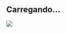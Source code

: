 ##  Carregando...
<!--
**Leeco252/Leeco252** is a ✨ _special_ ✨ repository because its `README.md` (this file) appears on your GitHub profile.

Meu nome é Leonardo Fatuch

Estou estudando na Alura⚡

Estou me desenvolvendo na linguagem JavaScript🤔

Utilizo esse espaço para minha organização e compartilhamento dos meu projetos desenvolvidos

Você pode entrar em contato comigo 📫
Leonardo.fatuch@escola.pr.gov.br
@Leoo_fatuch

- 🔭
- 🌱
- 👯
- 🤔 
- 💬
- 📫 
- 😄 
- ⚡ 
-->
![](https://media1.tenor.com/m/WZWsCEglGGEAAAAd/coritiba-coxa.gif)
